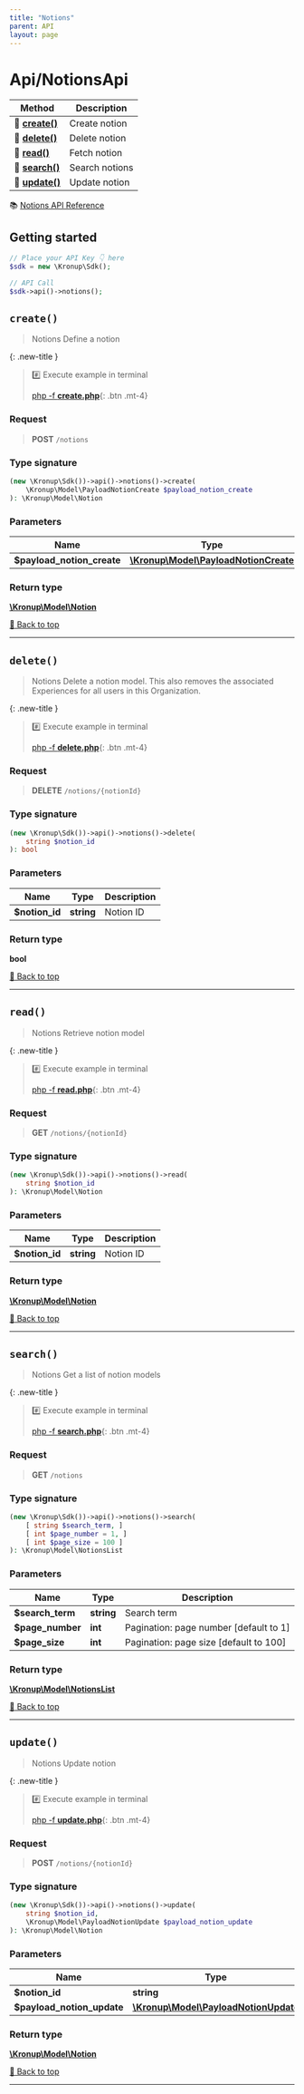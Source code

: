 ```yaml
---
title: "Notions"
parent: API
layout: page
---
```


# Api/NotionsApi

Method | Description
------------- | -------------
🔹 [**create()**](#create) | Create notion
🔹 [**delete()**](#delete) | Delete notion
🔹 [**read()**](#read) | Fetch notion
🔹 [**search()**](#search) | Search notions
🔹 [**update()**](#update) | Update notion


📚 [Notions API Reference](https://api.kronup.com/#tag/Notions)

## Getting started

```php
// Place your API Key 👇 here
$sdk = new \Kronup\Sdk();

// API Call
$sdk->api()->notions();
```


## `create()`

> Notions Define a notion

{: .new-title }
> #️⃣ Execute example in terminal 
> 
> [php -f **create.php**](https://github.com/kronup/kronup-php/blob/main/examples/Api/NotionsApi/create.php){: .btn .mt-4}

### Request

> **POST** `/notions`

### Type signature

```php
(new \Kronup\Sdk())->api()->notions()->create(
    \Kronup\Model\PayloadNotionCreate $payload_notion_create
): \Kronup\Model\Notion
```

### Parameters

Name | Type | Description
------------- | ------------- | -------------
 **$payload_notion_create** | [**\Kronup\Model\PayloadNotionCreate**](../../Model/PayloadNotionCreate) |  

### Return type

[**\Kronup\Model\Notion**](../../Model/Notion)

[🔺 Back to top](#top)

---


## `delete()`

> Notions Delete a notion model. This also removes the associated Experiences for all users in this Organization.

{: .new-title }
> #️⃣ Execute example in terminal 
> 
> [php -f **delete.php**](https://github.com/kronup/kronup-php/blob/main/examples/Api/NotionsApi/delete.php){: .btn .mt-4}

### Request

> **DELETE** `/notions/{notionId}`

### Type signature

```php
(new \Kronup\Sdk())->api()->notions()->delete(
    string $notion_id
): bool
```

### Parameters

Name | Type | Description
------------- | ------------- | -------------
 **$notion_id** | **string**  | Notion ID 

### Return type

**bool**

[🔺 Back to top](#top)

---


## `read()`

> Notions Retrieve notion model

{: .new-title }
> #️⃣ Execute example in terminal 
> 
> [php -f **read.php**](https://github.com/kronup/kronup-php/blob/main/examples/Api/NotionsApi/read.php){: .btn .mt-4}

### Request

> **GET** `/notions/{notionId}`

### Type signature

```php
(new \Kronup\Sdk())->api()->notions()->read(
    string $notion_id
): \Kronup\Model\Notion
```

### Parameters

Name | Type | Description
------------- | ------------- | -------------
 **$notion_id** | **string**  | Notion ID 

### Return type

[**\Kronup\Model\Notion**](../../Model/Notion)

[🔺 Back to top](#top)

---


## `search()`

> Notions Get a list of notion models

{: .new-title }
> #️⃣ Execute example in terminal 
> 
> [php -f **search.php**](https://github.com/kronup/kronup-php/blob/main/examples/Api/NotionsApi/search.php){: .btn .mt-4}

### Request

> **GET** `/notions`

### Type signature

```php
(new \Kronup\Sdk())->api()->notions()->search(
    [ string $search_term, ]
    [ int $page_number = 1, ]
    [ int $page_size = 100 ]
): \Kronup\Model\NotionsList
```

### Parameters

Name | Type | Description
------------- | ------------- | -------------
 **$search_term** | **string**  | Search term 
 **$page_number** | **int**  | Pagination: page number  [default to 1]
 **$page_size** | **int**  | Pagination: page size  [default to 100]

### Return type

[**\Kronup\Model\NotionsList**](../../Model/NotionsList)

[🔺 Back to top](#top)

---


## `update()`

> Notions Update notion

{: .new-title }
> #️⃣ Execute example in terminal 
> 
> [php -f **update.php**](https://github.com/kronup/kronup-php/blob/main/examples/Api/NotionsApi/update.php){: .btn .mt-4}

### Request

> **POST** `/notions/{notionId}`

### Type signature

```php
(new \Kronup\Sdk())->api()->notions()->update(
    string $notion_id,
    \Kronup\Model\PayloadNotionUpdate $payload_notion_update
): \Kronup\Model\Notion
```

### Parameters

Name | Type | Description
------------- | ------------- | -------------
 **$notion_id** | **string**  | Notion ID 
 **$payload_notion_update** | [**\Kronup\Model\PayloadNotionUpdate**](../../Model/PayloadNotionUpdate) |  

### Return type

[**\Kronup\Model\Notion**](../../Model/Notion)

[🔺 Back to top](#top)

---
